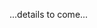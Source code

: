 ...details to come...

<!-- 
## Selective general background readings

### the historical backgrond

### key books published since 1945

<!-- Anthony Kenny, *Action, Emotion and Will* -->

<!-- ### Other books published since 1945

### Collections

## Topics

1. x
2. y
3. z

### x
readings

questions

### y

### z -->
